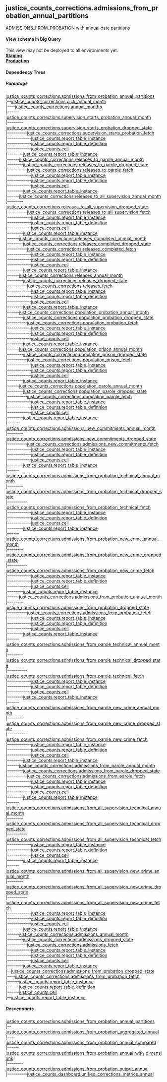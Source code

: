 ## justice_counts_corrections.admissions_from_probation_annual_partitions
ADMISSIONS_FROM_PROBATION with annual date partitions

#### View schema in Big Query
This view may not be deployed to all environments yet.<br/>
[**Staging**](https://console.cloud.google.com/bigquery?pli=1&p=recidiviz-staging&page=table&project=recidiviz-staging&d=justice_counts_corrections&t=admissions_from_probation_annual_partitions)
<br/>
[**Production**](https://console.cloud.google.com/bigquery?pli=1&p=recidiviz-123&page=table&project=recidiviz-123&d=justice_counts_corrections&t=admissions_from_probation_annual_partitions)
<br/>

#### Dependency Trees

##### Parentage
[justice_counts_corrections.admissions_from_probation_annual_partitions](../justice_counts_corrections/admissions_from_probation_annual_partitions.md) <br/>
|--[justice_counts_corrections.pick_annual_month](../justice_counts_corrections/pick_annual_month.md) <br/>
|----[justice_counts_corrections.annual_months](../justice_counts_corrections/annual_months.md) <br/>
|------[justice_counts_corrections.supervision_starts_probation_annual_month](../justice_counts_corrections/supervision_starts_probation_annual_month.md) <br/>
|--------[justice_counts_corrections.supervision_starts_probation_dropped_state](../justice_counts_corrections/supervision_starts_probation_dropped_state.md) <br/>
|----------[justice_counts_corrections.supervision_starts_probation_fetch](../justice_counts_corrections/supervision_starts_probation_fetch.md) <br/>
|------------[justice_counts.report_table_instance](../justice_counts/report_table_instance.md) <br/>
|------------[justice_counts.report_table_definition](../justice_counts/report_table_definition.md) <br/>
|------------[justice_counts.cell](../justice_counts/cell.md) <br/>
|--------[justice_counts.report_table_instance](../justice_counts/report_table_instance.md) <br/>
|------[justice_counts_corrections.releases_to_parole_annual_month](../justice_counts_corrections/releases_to_parole_annual_month.md) <br/>
|--------[justice_counts_corrections.releases_to_parole_dropped_state](../justice_counts_corrections/releases_to_parole_dropped_state.md) <br/>
|----------[justice_counts_corrections.releases_to_parole_fetch](../justice_counts_corrections/releases_to_parole_fetch.md) <br/>
|------------[justice_counts.report_table_instance](../justice_counts/report_table_instance.md) <br/>
|------------[justice_counts.report_table_definition](../justice_counts/report_table_definition.md) <br/>
|------------[justice_counts.cell](../justice_counts/cell.md) <br/>
|--------[justice_counts.report_table_instance](../justice_counts/report_table_instance.md) <br/>
|------[justice_counts_corrections.releases_to_all_supervision_annual_month](../justice_counts_corrections/releases_to_all_supervision_annual_month.md) <br/>
|--------[justice_counts_corrections.releases_to_all_supervision_dropped_state](../justice_counts_corrections/releases_to_all_supervision_dropped_state.md) <br/>
|----------[justice_counts_corrections.releases_to_all_supervision_fetch](../justice_counts_corrections/releases_to_all_supervision_fetch.md) <br/>
|------------[justice_counts.report_table_instance](../justice_counts/report_table_instance.md) <br/>
|------------[justice_counts.report_table_definition](../justice_counts/report_table_definition.md) <br/>
|------------[justice_counts.cell](../justice_counts/cell.md) <br/>
|--------[justice_counts.report_table_instance](../justice_counts/report_table_instance.md) <br/>
|------[justice_counts_corrections.releases_completed_annual_month](../justice_counts_corrections/releases_completed_annual_month.md) <br/>
|--------[justice_counts_corrections.releases_completed_dropped_state](../justice_counts_corrections/releases_completed_dropped_state.md) <br/>
|----------[justice_counts_corrections.releases_completed_fetch](../justice_counts_corrections/releases_completed_fetch.md) <br/>
|------------[justice_counts.report_table_instance](../justice_counts/report_table_instance.md) <br/>
|------------[justice_counts.report_table_definition](../justice_counts/report_table_definition.md) <br/>
|------------[justice_counts.cell](../justice_counts/cell.md) <br/>
|--------[justice_counts.report_table_instance](../justice_counts/report_table_instance.md) <br/>
|------[justice_counts_corrections.releases_annual_month](../justice_counts_corrections/releases_annual_month.md) <br/>
|--------[justice_counts_corrections.releases_dropped_state](../justice_counts_corrections/releases_dropped_state.md) <br/>
|----------[justice_counts_corrections.releases_fetch](../justice_counts_corrections/releases_fetch.md) <br/>
|------------[justice_counts.report_table_instance](../justice_counts/report_table_instance.md) <br/>
|------------[justice_counts.report_table_definition](../justice_counts/report_table_definition.md) <br/>
|------------[justice_counts.cell](../justice_counts/cell.md) <br/>
|--------[justice_counts.report_table_instance](../justice_counts/report_table_instance.md) <br/>
|------[justice_counts_corrections.population_probation_annual_month](../justice_counts_corrections/population_probation_annual_month.md) <br/>
|--------[justice_counts_corrections.population_probation_dropped_state](../justice_counts_corrections/population_probation_dropped_state.md) <br/>
|----------[justice_counts_corrections.population_probation_fetch](../justice_counts_corrections/population_probation_fetch.md) <br/>
|------------[justice_counts.report_table_instance](../justice_counts/report_table_instance.md) <br/>
|------------[justice_counts.report_table_definition](../justice_counts/report_table_definition.md) <br/>
|------------[justice_counts.cell](../justice_counts/cell.md) <br/>
|--------[justice_counts.report_table_instance](../justice_counts/report_table_instance.md) <br/>
|------[justice_counts_corrections.population_prison_annual_month](../justice_counts_corrections/population_prison_annual_month.md) <br/>
|--------[justice_counts_corrections.population_prison_dropped_state](../justice_counts_corrections/population_prison_dropped_state.md) <br/>
|----------[justice_counts_corrections.population_prison_fetch](../justice_counts_corrections/population_prison_fetch.md) <br/>
|------------[justice_counts.report_table_instance](../justice_counts/report_table_instance.md) <br/>
|------------[justice_counts.report_table_definition](../justice_counts/report_table_definition.md) <br/>
|------------[justice_counts.cell](../justice_counts/cell.md) <br/>
|--------[justice_counts.report_table_instance](../justice_counts/report_table_instance.md) <br/>
|------[justice_counts_corrections.population_parole_annual_month](../justice_counts_corrections/population_parole_annual_month.md) <br/>
|--------[justice_counts_corrections.population_parole_dropped_state](../justice_counts_corrections/population_parole_dropped_state.md) <br/>
|----------[justice_counts_corrections.population_parole_fetch](../justice_counts_corrections/population_parole_fetch.md) <br/>
|------------[justice_counts.report_table_instance](../justice_counts/report_table_instance.md) <br/>
|------------[justice_counts.report_table_definition](../justice_counts/report_table_definition.md) <br/>
|------------[justice_counts.cell](../justice_counts/cell.md) <br/>
|--------[justice_counts.report_table_instance](../justice_counts/report_table_instance.md) <br/>
|------[justice_counts_corrections.admissions_new_commitments_annual_month](../justice_counts_corrections/admissions_new_commitments_annual_month.md) <br/>
|--------[justice_counts_corrections.admissions_new_commitments_dropped_state](../justice_counts_corrections/admissions_new_commitments_dropped_state.md) <br/>
|----------[justice_counts_corrections.admissions_new_commitments_fetch](../justice_counts_corrections/admissions_new_commitments_fetch.md) <br/>
|------------[justice_counts.report_table_instance](../justice_counts/report_table_instance.md) <br/>
|------------[justice_counts.report_table_definition](../justice_counts/report_table_definition.md) <br/>
|------------[justice_counts.cell](../justice_counts/cell.md) <br/>
|--------[justice_counts.report_table_instance](../justice_counts/report_table_instance.md) <br/>
|------[justice_counts_corrections.admissions_from_probation_technical_annual_month](../justice_counts_corrections/admissions_from_probation_technical_annual_month.md) <br/>
|--------[justice_counts_corrections.admissions_from_probation_technical_dropped_state](../justice_counts_corrections/admissions_from_probation_technical_dropped_state.md) <br/>
|----------[justice_counts_corrections.admissions_from_probation_technical_fetch](../justice_counts_corrections/admissions_from_probation_technical_fetch.md) <br/>
|------------[justice_counts.report_table_instance](../justice_counts/report_table_instance.md) <br/>
|------------[justice_counts.report_table_definition](../justice_counts/report_table_definition.md) <br/>
|------------[justice_counts.cell](../justice_counts/cell.md) <br/>
|--------[justice_counts.report_table_instance](../justice_counts/report_table_instance.md) <br/>
|------[justice_counts_corrections.admissions_from_probation_new_crime_annual_month](../justice_counts_corrections/admissions_from_probation_new_crime_annual_month.md) <br/>
|--------[justice_counts_corrections.admissions_from_probation_new_crime_dropped_state](../justice_counts_corrections/admissions_from_probation_new_crime_dropped_state.md) <br/>
|----------[justice_counts_corrections.admissions_from_probation_new_crime_fetch](../justice_counts_corrections/admissions_from_probation_new_crime_fetch.md) <br/>
|------------[justice_counts.report_table_instance](../justice_counts/report_table_instance.md) <br/>
|------------[justice_counts.report_table_definition](../justice_counts/report_table_definition.md) <br/>
|------------[justice_counts.cell](../justice_counts/cell.md) <br/>
|--------[justice_counts.report_table_instance](../justice_counts/report_table_instance.md) <br/>
|------[justice_counts_corrections.admissions_from_probation_annual_month](../justice_counts_corrections/admissions_from_probation_annual_month.md) <br/>
|--------[justice_counts_corrections.admissions_from_probation_dropped_state](../justice_counts_corrections/admissions_from_probation_dropped_state.md) <br/>
|----------[justice_counts_corrections.admissions_from_probation_fetch](../justice_counts_corrections/admissions_from_probation_fetch.md) <br/>
|------------[justice_counts.report_table_instance](../justice_counts/report_table_instance.md) <br/>
|------------[justice_counts.report_table_definition](../justice_counts/report_table_definition.md) <br/>
|------------[justice_counts.cell](../justice_counts/cell.md) <br/>
|--------[justice_counts.report_table_instance](../justice_counts/report_table_instance.md) <br/>
|------[justice_counts_corrections.admissions_from_parole_technical_annual_month](../justice_counts_corrections/admissions_from_parole_technical_annual_month.md) <br/>
|--------[justice_counts_corrections.admissions_from_parole_technical_dropped_state](../justice_counts_corrections/admissions_from_parole_technical_dropped_state.md) <br/>
|----------[justice_counts_corrections.admissions_from_parole_technical_fetch](../justice_counts_corrections/admissions_from_parole_technical_fetch.md) <br/>
|------------[justice_counts.report_table_instance](../justice_counts/report_table_instance.md) <br/>
|------------[justice_counts.report_table_definition](../justice_counts/report_table_definition.md) <br/>
|------------[justice_counts.cell](../justice_counts/cell.md) <br/>
|--------[justice_counts.report_table_instance](../justice_counts/report_table_instance.md) <br/>
|------[justice_counts_corrections.admissions_from_parole_new_crime_annual_month](../justice_counts_corrections/admissions_from_parole_new_crime_annual_month.md) <br/>
|--------[justice_counts_corrections.admissions_from_parole_new_crime_dropped_state](../justice_counts_corrections/admissions_from_parole_new_crime_dropped_state.md) <br/>
|----------[justice_counts_corrections.admissions_from_parole_new_crime_fetch](../justice_counts_corrections/admissions_from_parole_new_crime_fetch.md) <br/>
|------------[justice_counts.report_table_instance](../justice_counts/report_table_instance.md) <br/>
|------------[justice_counts.report_table_definition](../justice_counts/report_table_definition.md) <br/>
|------------[justice_counts.cell](../justice_counts/cell.md) <br/>
|--------[justice_counts.report_table_instance](../justice_counts/report_table_instance.md) <br/>
|------[justice_counts_corrections.admissions_from_parole_annual_month](../justice_counts_corrections/admissions_from_parole_annual_month.md) <br/>
|--------[justice_counts_corrections.admissions_from_parole_dropped_state](../justice_counts_corrections/admissions_from_parole_dropped_state.md) <br/>
|----------[justice_counts_corrections.admissions_from_parole_fetch](../justice_counts_corrections/admissions_from_parole_fetch.md) <br/>
|------------[justice_counts.report_table_instance](../justice_counts/report_table_instance.md) <br/>
|------------[justice_counts.report_table_definition](../justice_counts/report_table_definition.md) <br/>
|------------[justice_counts.cell](../justice_counts/cell.md) <br/>
|--------[justice_counts.report_table_instance](../justice_counts/report_table_instance.md) <br/>
|------[justice_counts_corrections.admissions_from_all_supervision_technical_annual_month](../justice_counts_corrections/admissions_from_all_supervision_technical_annual_month.md) <br/>
|--------[justice_counts_corrections.admissions_from_all_supervision_technical_dropped_state](../justice_counts_corrections/admissions_from_all_supervision_technical_dropped_state.md) <br/>
|----------[justice_counts_corrections.admissions_from_all_supervision_technical_fetch](../justice_counts_corrections/admissions_from_all_supervision_technical_fetch.md) <br/>
|------------[justice_counts.report_table_instance](../justice_counts/report_table_instance.md) <br/>
|------------[justice_counts.report_table_definition](../justice_counts/report_table_definition.md) <br/>
|------------[justice_counts.cell](../justice_counts/cell.md) <br/>
|--------[justice_counts.report_table_instance](../justice_counts/report_table_instance.md) <br/>
|------[justice_counts_corrections.admissions_from_all_supervision_new_crime_annual_month](../justice_counts_corrections/admissions_from_all_supervision_new_crime_annual_month.md) <br/>
|--------[justice_counts_corrections.admissions_from_all_supervision_new_crime_dropped_state](../justice_counts_corrections/admissions_from_all_supervision_new_crime_dropped_state.md) <br/>
|----------[justice_counts_corrections.admissions_from_all_supervision_new_crime_fetch](../justice_counts_corrections/admissions_from_all_supervision_new_crime_fetch.md) <br/>
|------------[justice_counts.report_table_instance](../justice_counts/report_table_instance.md) <br/>
|------------[justice_counts.report_table_definition](../justice_counts/report_table_definition.md) <br/>
|------------[justice_counts.cell](../justice_counts/cell.md) <br/>
|--------[justice_counts.report_table_instance](../justice_counts/report_table_instance.md) <br/>
|------[justice_counts_corrections.admissions_annual_month](../justice_counts_corrections/admissions_annual_month.md) <br/>
|--------[justice_counts_corrections.admissions_dropped_state](../justice_counts_corrections/admissions_dropped_state.md) <br/>
|----------[justice_counts_corrections.admissions_fetch](../justice_counts_corrections/admissions_fetch.md) <br/>
|------------[justice_counts.report_table_instance](../justice_counts/report_table_instance.md) <br/>
|------------[justice_counts.report_table_definition](../justice_counts/report_table_definition.md) <br/>
|------------[justice_counts.cell](../justice_counts/cell.md) <br/>
|--------[justice_counts.report_table_instance](../justice_counts/report_table_instance.md) <br/>
|--[justice_counts_corrections.admissions_from_probation_dropped_state](../justice_counts_corrections/admissions_from_probation_dropped_state.md) <br/>
|----[justice_counts_corrections.admissions_from_probation_fetch](../justice_counts_corrections/admissions_from_probation_fetch.md) <br/>
|------[justice_counts.report_table_instance](../justice_counts/report_table_instance.md) <br/>
|------[justice_counts.report_table_definition](../justice_counts/report_table_definition.md) <br/>
|------[justice_counts.cell](../justice_counts/cell.md) <br/>
|--[justice_counts.report_table_instance](../justice_counts/report_table_instance.md) <br/>


##### Descendants
[justice_counts_corrections.admissions_from_probation_annual_partitions](../justice_counts_corrections/admissions_from_probation_annual_partitions.md) <br/>
|--[justice_counts_corrections.admissions_from_probation_aggregated_annual](../justice_counts_corrections/admissions_from_probation_aggregated_annual.md) <br/>
|----[justice_counts_corrections.admissions_from_probation_annual_compared](../justice_counts_corrections/admissions_from_probation_annual_compared.md) <br/>
|------[justice_counts_corrections.admissions_from_probation_annual_with_dimensions](../justice_counts_corrections/admissions_from_probation_annual_with_dimensions.md) <br/>
|--------[justice_counts_corrections.admissions_from_probation_output_annual](../justice_counts_corrections/admissions_from_probation_output_annual.md) <br/>
|----------[justice_counts_dashboard.unified_corrections_metrics_annual](../justice_counts_dashboard/unified_corrections_metrics_annual.md) <br/>

